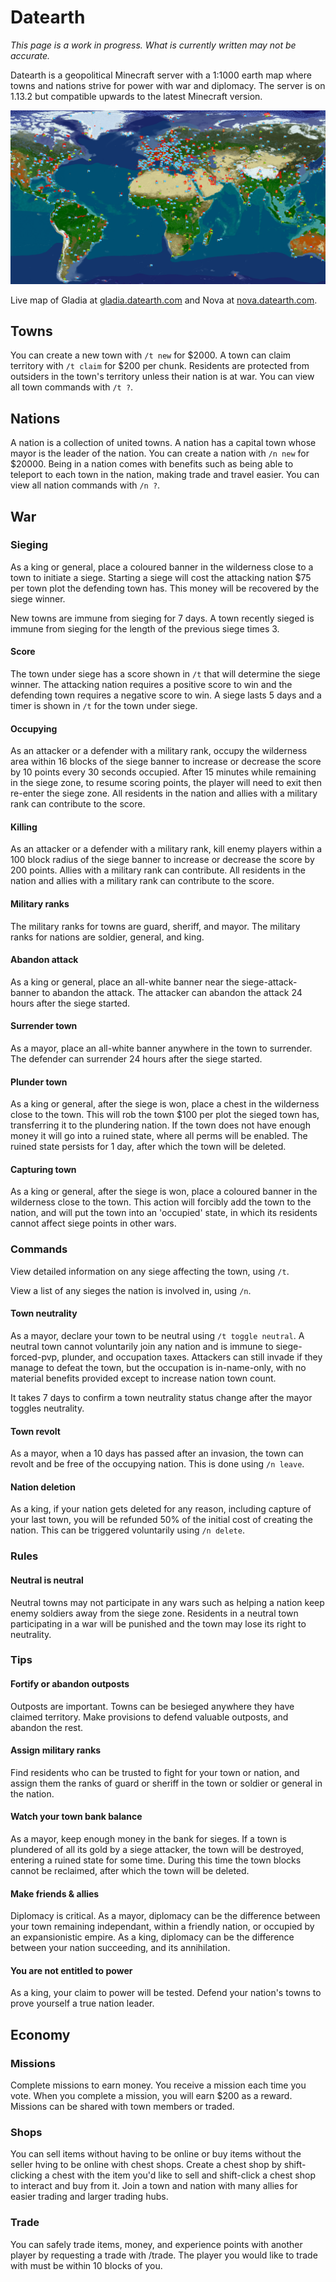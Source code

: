 # Datearth
_This page is a work in progress. What is currently written may not be accurate._

Datearth is a geopolitical Minecraft server with a 1:1000 earth map where towns and nations strive for power with war and diplomacy. The server is on 1.13.2 but compatible upwards to the latest Minecraft version. 

![image](_images/gladia.png)

Live map of Gladia at [gladia.datearth.com](https://gladia.datearth.com) and Nova at [nova.datearth.com](https://nova.datearth.com).


## Towns

You can create a new town with `/t new` for $2000. A town can claim territory with `/t claim` for $200 per chunk. Residents are protected from outsiders in the town's territory unless their nation is at war. You can view all town commands with `/t ?`.

## Nations

A nation is a collection of united towns. A nation has a capital town whose mayor is the leader of the nation. You can create a nation with `/n new` for $20000. Being in a nation comes with benefits such as being able to teleport to each town in the nation, making trade and travel easier. You can view all nation commands with `/n ?`.

## War

### Sieging

As a king or general, place a coloured banner in the wilderness close to a town to initiate a siege. Starting a siege will cost the attacking nation $75 per town plot the defending town has. This money will be recovered by the siege winner. 

New towns are immune from sieging for 7 days. A town recently sieged is immune from sieging for the length of the previous siege times 3.

#### Score

The town under siege has a score shown in `/t` that will determine the siege winner. The attacking nation requires a positive score to win and the defending town requires a negative score to win. A siege lasts 5 days and a timer is shown in `/t` for the town under siege.

#### Occupying
As an attacker or a defender with a military rank, occupy the wilderness area within 16 blocks of the siege banner to increase or decrease the score by 10 points every 30 seconds occupied. After 15 minutes while remaining in the siege zone, to resume scoring points, the player will need to exit then re-enter the siege zone. All residents in the nation and allies with a military rank can contribute to the score.

#### Killing
As an attacker or a defender with a military rank, kill enemy players within a 100 block radius of the siege banner to increase or decrease the score by 200 points. Allies with a military rank can contribute. All residents in the nation and allies with a military rank can contribute to the score.

#### Military ranks

The military ranks for towns are guard, sheriff, and mayor. The military ranks for nations are soldier, general, and king.

#### Abandon attack
As a king or general, place an all-white banner near the siege-attack-banner to abandon the attack. The attacker can abandon the attack 24 hours after the siege started.

#### Surrender town
As a mayor, place an all-white banner anywhere in the town to surrender. The defender can surrender 24 hours after the siege started.

#### Plunder town
As a king or general, after the siege is won, place a chest in the wilderness close to the town. This will rob the town $100 per plot the sieged town has, transferring it to the plundering nation. If the town does not have enough money it will go into a ruined state, where all perms will be enabled. The ruined state persists for 1 day, after which the town will be deleted.

#### Capturing town
As a king or general, after the siege is won, place a coloured banner in the wilderness close to the town. This action will forcibly add the town to the nation, and will put the town into an 'occupied' state, in which its residents cannot affect siege points in other wars. 

### Commands

View detailed information on any siege affecting the town, using `/t`.

View a list of any sieges the nation is involved in, using `/n`.

#### Town neutrality
As a mayor, declare your town to be neutral using `/t toggle neutral`. A neutral town cannot voluntarily join any nation and is immune to siege-forced-pvp, plunder, and occupation taxes. Attackers can still invade if they manage to defeat the town, but the occupation is in-name-only, with no material benefits provided except to increase nation town count.

It takes 7 days to confirm a town neutrality status change after the mayor toggles neutrality.

#### Town revolt
As a mayor, when a 10 days has passed after an invasion, the town can revolt and be free of the occupying nation. This is done using `/n leave`.

#### Nation deletion
As a king, if your nation gets deleted for any reason, including capture of your last town, you will be refunded 50% of the initial cost of creating the nation. This can be triggered voluntarily using `/n delete`.

### Rules

#### Neutral is neutral
Neutral towns may not participate in any wars such as helping a nation keep enemy soldiers away from the siege zone. Residents in a neutral town participating in a war will be punished and the town may lose its right to neutrality.

### Tips

#### Fortify or abandon outposts
Outposts are important. Towns can be besieged anywhere they have claimed territory.  Make provisions to defend valuable outposts, and abandon the rest.

#### Assign military ranks
Find residents who can be trusted to fight for your town or nation, and assign them the ranks of guard or sheriff in the town or soldier or general in the nation.

#### Watch your town bank balance
As a mayor, keep enough money in the bank for sieges. If a town is plundered of all its gold by a siege attacker, the town will be destroyed, entering a ruined state for some time. During this time the town blocks cannot be reclaimed, after which the town will be deleted.

#### Make friends & allies
Diplomacy is critical.  As a mayor, diplomacy can be the difference between your town remaining independant, within a friendly nation, or occupied by an expansionistic empire. As a king, diplomacy can be the difference between your nation succeeding, and its annihilation.

#### You are not entitled to power
As a king, your claim to power will be tested. Defend your nation's towns to prove yourself a true nation leader.

## Economy

### Missions
Complete missions to earn money. You receive a mission each time you vote. When you complete a mission, you will earn $200 as a reward. Missions can be shared with town members or traded.

### Shops
You can sell items without having to be online or buy items without the seller hving to be online with chest shops. Create a chest shop by shift-clicking a chest with the item you'd like to sell and shift-click a chest shop to interact and buy from it. Join a town and nation with many allies for easier trading and larger trading hubs.

### Trade
You can safely trade items, money, and experience points with another player by requesting a trade with /trade. The player you would like to trade with must be within 10 blocks of you.
